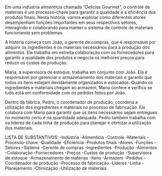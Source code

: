 Em uma indústria alimentícia chamada &quot;Delícias Gourmet&quot;, o controle de materiais é um processo-chave para
garantir a qualidade e a eficiência dos produtos finais. Nesta história, vamos explorar como diferentes atores
desempenham funções importantes em seus respectivos setores, interagindo e colaborando para manter o sistema de
controle de materiais funcionando sem problemas.

A história começa com João, o gerente de compras, que é responsável por adquirir os ingredientes e os
materiais necessários para a produção dos alimentos. Ele trabalha em estreita colaboração com os fornecedores para
garantir a qualidade dos produtos e negocia os melhores preços para reduzir os custos de produção.

Maria, a supervisora de estoque, trabalha em conjunto com João. Ela é responsável por gerenciar o
armazenamento dos materiais e garantir que todos os itens estejam devidamente organizados e estocados. Quando os
ingredientes e materiais chegam ao armazém, Maria confere e verifica se tudo está em conformidade com os pedidos
feitos por João.

Dentro da fábrica, Pedro, o coordenador de produção, coordena a utilização dos ingredientes e materiais no
processo de fabricação. Ele colabora com Maria para garantir que os itens necessários sejam entregues no momento
certo e na quantidade adequada. Pedro também trabalha com os líderes de cada linha de produção para planejar e
otimizar a utilização dos materiais.

LISTA DE SUBSTANTIVOS:
-Indústria
-Alimentícia
-Controle
-Materiais
-Processo-chave
-Qualidade
-Eficiência
-Produtos finais
-Atores
-Funções
-Setores
-Sistema
-Gerente de compras
-Ingredientes
-Produção
-Alimentos
-Colaboração
-Fornecedores
-Preços
-Custos de produção
-Supervisora de estoque
-Armazenamento de materias
-Itens
-Armazem
-Pedidos
-Coordenador de produção
-Processo de fabricação
-Líderes
-Linha
-Planejamento
-Otimização
-Utilização de materiais
